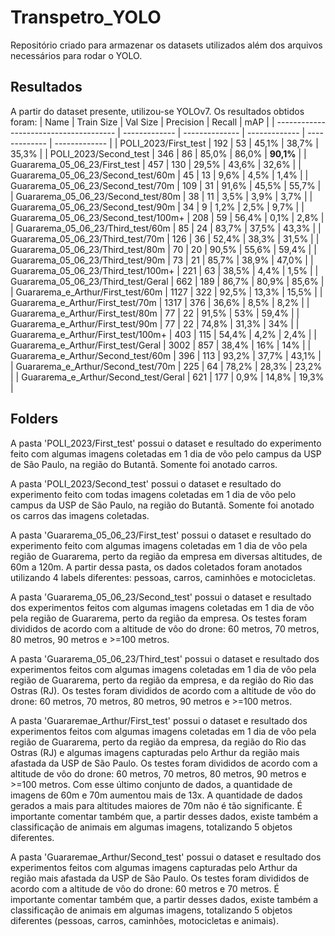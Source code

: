 # Transpetro_YOLO
Repositório criado para armazenar os datasets utilizados além dos arquivos necessários para rodar o YOLO.

## Resultados
A partir do dataset presente, utilizou-se YOLOv7. Os resultados obtidos foram:
|                   Name                   |   Train Size  |    Val Size    |   Precision   |    Recall     |      mAP      |
|  --------------------------------------  | ------------- | -------------- | ------------- | ------------- | ------------- |
|            POLI_2023/First_test          |      192      |        53      |     45,1%     |     38,7%     |     35,3%     |
|            POLI_2023/Second_test         |      346      |        86      |     85,0%     |     86,0%     |     **90,1%**     |
|        Guararema_05_06_23/First_test     |      457      |       130      |     29,5%     |     43,6%     |     32,6%     |
|     Guararema_05_06_23/Second_test/60m   |       45      |        13      |      9,6%     |      4,5%     |      1,4%     |
|     Guararema_05_06_23/Second_test/70m   |      109      |        31      |     91,6%     |     45,5%     |     55,7%     |
|     Guararema_05_06_23/Second_test/80m   |       38      |        11      |      3,5%     |      3,9%     |      3,7%     |
|     Guararema_05_06_23/Second_test/90m   |       34      |         9      |      1,2%     |      2,5%     |      9,7%     |
|    Guararema_05_06_23/Second_test/100m+  |      208      |        59      |     56,4%     |      0,1%     |      2,8%     |
|     Guararema_05_06_23/Third_test/60m    |       85      |        24      |     83,7%     |     37,5%     |     43,3%     |
|     Guararema_05_06_23/Third_test/70m    |      126      |        36      |     52,4%     |     38,3%     |     31,5%     |
|     Guararema_05_06_23/Third_test/80m    |       70      |        20      |     90,5%     |     55,6%     |     59,4%     |
|     Guararema_05_06_23/Third_test/90m    |       73      |        21      |     85,7%     |     38,9%     |     47,0%     |
|    Guararema_05_06_23/Third_test/100m+   |      221      |        63      |     38,5%     |      4,4%     |      1,5%     |
|    Guararema_05_06_23/Third_test/Geral   |      662      |       189      |     86,7%     |     80,9%     |     85,6%     |
|     Guararema_e_Arthur/First_test/60m    |     1127      |       322      |     92,5%     |     13,3%     |     15,5%     |
|     Guararema_e_Arthur/First_test/70m    |     1317      |       376      |     36,6%     |      8,5%     |      8,2%     |
|     Guararema_e_Arthur/First_test/80m    |       77      |        22      |     91,5%     |       53%     |     59,4%     |
|     Guararema_e_Arthur/First_test/90m    |       77      |        22      |     74,8%     |     31,3%     |       34%     |
|    Guararema_e_Arthur/First_test/100m+   |      403      |       115      |     54,4%     |      4,2%     |      2,4%     |
|    Guararema_e_Arthur/First_test/Geral   |     3002      |       857      |     38,4%     |       16%     |       14%     |
|    Guararema_e_Arthur/Second_test/60m    |      396      |       113      |     93,2%     |     37,7%     |     43,1%     |
|    Guararema_e_Arthur/Second_test/70m    |      225      |        64      |     78,2%     |     28,3%     |     23,2%     |
|   Guararema_e_Arthur/Second_test/Geral   |      621      |       177      |      0,9%     |     14,8%     |     19,3%     |

## Folders
A pasta 'POLI_2023/First_test' possui o dataset e resultado do experimento feito com algumas imagens coletadas em 1 dia de vôo pelo campus da USP de São Paulo, na região do Butantã. Somente foi anotado carros.

A pasta 'POLI_2023/Second_test' possui o dataset e resultado do experimento feito com todas imagens coletadas em 1 dia de vôo pelo campus da USP de São Paulo, na região do Butantã. Somente foi anotado os carros das imagens coletadas.

A pasta 'Guararema_05_06_23/First_test' possui o dataset e resultado do experimento feito com algumas imagens coletadas em 1 dia de vôo pela região de Guararema, perto da região da empresa em diversas altitudes, de 60m a 120m. A partir dessa pasta, os dados coletados foram anotados utilizando 4 labels diferentes: pessoas, carros, caminhões e motocicletas.

A pasta 'Guararema_05_06_23/Second_test' possui o dataset e resultado dos experimentos feitos com algumas imagens coletadas em 1 dia de vôo pela região de Guararema, perto da região da empresa. Os testes foram divididos de acordo com a altitude de vôo do drone: 60 metros, 70 metros, 80 metros, 90 metros e >=100 metros.

A pasta 'Guararema_05_06_23/Third_test' possui o dataset e resultado dos experimentos feitos com algumas imagens coletadas em 1 dia de vôo pela região de Guararema, perto da região da empresa, e da região do Rio das Ostras (RJ). Os testes foram divididos de acordo com a altitude de vôo do drone: 60 metros, 70 metros, 80 metros, 90 metros e >=100 metros.

A pasta 'Guararemae_Arthur/First_test' possui o dataset e resultado dos experimentos feitos com algumas imagens coletadas em 1 dia de vôo pela região de Guararema, perto da região da empresa, da região do Rio das Ostras (RJ) e algumas imagens capturadas pelo Arthur da região mais afastada da USP de São Paulo. Os testes foram divididos de acordo com a altitude de vôo do drone: 60 metros, 70 metros, 80 metros, 90 metros e >=100 metros. Com esse último conjunto de dados, a quantidade de imagens de 60m e 70m aumentou mais de 13x. A quantidade de dados gerados a mais para altitudes maiores de 70m não é tão significante. É importante comentar também que, a partir desses dados, existe também a classificação de animais em algumas imagens, totalizando 5 objetos diferentes.

A pasta 'Guararemae_Arthur/Second_test' possui o dataset e resultado dos experimentos feitos com algumas imagens capturadas pelo Arthur da região mais afastada da USP de São Paulo. Os testes foram divididos de acordo com a altitude de vôo do drone: 60 metros e 70 metros. É importante comentar também que, a partir desses dados, existe também a classificação de animais em algumas imagens, totalizando 5 objetos diferentes (pessoas, carros, caminhões, motocicletas e animais).